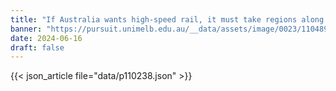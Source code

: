 ```yaml
---
title: "If Australia wants high-speed rail, it must take regions along for the ride"
banner: "https://pursuit.unimelb.edu.au/__data/assets/image/0023/110489/1-People-wave-goodbye-to-loved-ones-as-the-slow-speed-train-departs-Yass,-NSW-Photo-by-James-Whitten-copy-2.jpeg"
date: 2024-06-16
draft: false
---
```


{{< json_article file="data/p110238.json" >}}
